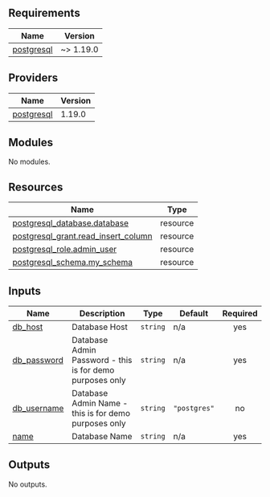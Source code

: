 ## Requirements

| Name | Version |
|------|---------|
| <a name="requirement_postgresql"></a> [postgresql](#requirement\_postgresql) | ~> 1.19.0 |

## Providers

| Name | Version |
|------|---------|
| <a name="provider_postgresql"></a> [postgresql](#provider\_postgresql) | 1.19.0 |

## Modules

No modules.

## Resources

| Name | Type |
|------|------|
| [postgresql_database.database](https://registry.terraform.io/providers/cyrilgdn/postgresql/latest/docs/resources/database) | resource |
| [postgresql_grant.read_insert_column](https://registry.terraform.io/providers/cyrilgdn/postgresql/latest/docs/resources/grant) | resource |
| [postgresql_role.admin_user](https://registry.terraform.io/providers/cyrilgdn/postgresql/latest/docs/resources/role) | resource |
| [postgresql_schema.my_schema](https://registry.terraform.io/providers/cyrilgdn/postgresql/latest/docs/resources/schema) | resource |

## Inputs

| Name | Description | Type | Default | Required |
|------|-------------|------|---------|:--------:|
| <a name="input_db_host"></a> [db\_host](#input\_db\_host) | Database Host | `string` | n/a | yes |
| <a name="input_db_password"></a> [db\_password](#input\_db\_password) | Database Admin Password - this is for demo purposes only | `string` | n/a | yes |
| <a name="input_db_username"></a> [db\_username](#input\_db\_username) | Database Admin Name - this is for demo purposes only | `string` | `"postgres"` | no |
| <a name="input_name"></a> [name](#input\_name) | Database Name | `string` | n/a | yes |

## Outputs

No outputs.